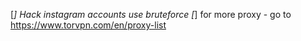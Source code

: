 
[*] Hack instagram accounts use bruteforce
[*] for more proxy - go to https://www.torvpn.com/en/proxy-list
